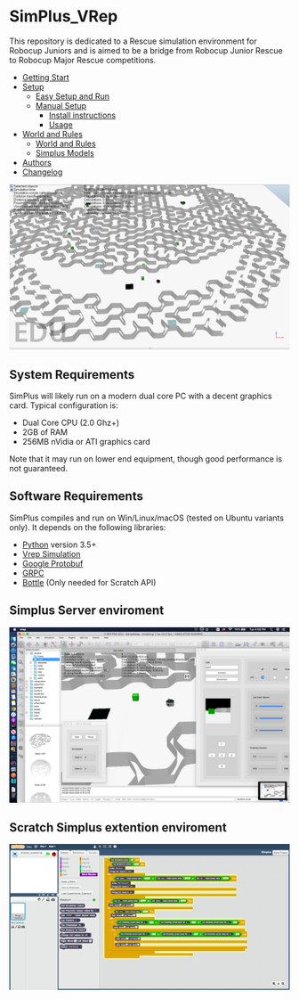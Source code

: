 # SimPlus_VRep
This repository is dedicated to a Rescue simulation environment for Robocup Juniors and is aimed to be a bridge from Robocup Junior Rescue to Robocup Major Rescue competitions.

- [Getting Start](https://github.com/Robocup-simplus/simplus_vrep/wiki)
- [Setup](README.md)
  - [Easy Setup and Run](EASY_SETUP.md)
  - [Manual Setup](MANUAL_SETUP.md)   
    - [Install instructions](MANUAL_SETUP.md#vrep-installation)
    - [Usage](MANUAL_SETUP.md#usage)
- [World and Rules](WORLD.md)
  - [World and Rules](WORLD.md)
  - [Simplus Models](MODELS.md)
- [Authors](AUTHORS.md)
- [Changelog](CHANGELOG.md)

![SimPlus on macOS](docs/img/world2.png?raw=true "Simplus on macOS")

System Requirements
-----------------------

SimPlus will likely run on a modern dual core PC with a decent graphics card. Typical configuration is:

- Dual Core CPU (2.0 Ghz+)
- 2GB of RAM
- 256MB nVidia or ATI graphics card

Note that it may run on lower end equipment, though good performance is not guaranteed.


Software Requirements
---------------------

SimPlus compiles and run on Win/Linux/macOS (tested on Ubuntu variants only). It depends on the following libraries:

- [Python](https://www.python.org) version 3.5+ 
- [Vrep Simulation](http://www.coppeliarobotics.com)
- [Google Protobuf](https://github.com/google/protobuf)
- [GRPC](http://grpc.io)
- [Bottle](https://bottlepy.org/docs/dev/) (Only needed for Scratch API)

Simplus Server enviroment 
---------------------
![SimPlus on macOS](docs/img/full.png?raw=true "Simplus server")

Scratch Simplus extention enviroment
---------------------

![Scratch sample code](docs/img/scratch.png?raw=true "Scratch Simplus extention")


